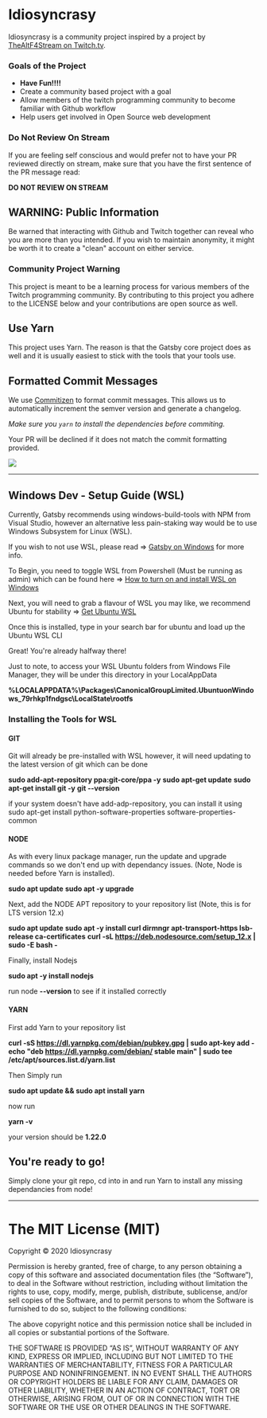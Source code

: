 # Idiosyncrasy

Idiosyncrasy is a community project inspired by a project by [TheAltF4Stream on Twitch.tv](https://www.twitch.tv/thealtf4stream).

### Goals of the Project

- **Have Fun!!!!**
- Create a community based project with a goal
- Allow members of the twitch programming community to become familiar with Github workflow
- Help users get involved in Open Source web development

### Do Not Review On Stream

If you are feeling self conscious and would prefer not to have your PR reviewed directly on stream, make sure that you have the first sentence of the PR message read:

**DO NOT REVIEW ON STREAM**

## WARNING: Public Information

Be warned that interacting with Github and Twitch together can reveal who you are more than you intended. If you wish to maintain anonymity, it might be worth it to create a "clean" account on either service.

### Community Project Warning

This project is meant to be a learning process for various members of the Twitch programming community. By contributing to this project you adhere to the LICENSE below and your contributions are open source as well.

## Use Yarn

This project uses Yarn. The reason is that the Gatsby core project does as well and it is usually easiest to stick with the tools that your tools use.

## Formatted Commit Messages

We use [Commitizen](http://commitizen.github.io/cz-cli/) to format commit messages. This allows us to automatically increment the semver version and generate a changelog.

_Make sure you `yarn` to install the dependencies before commiting._

Your PR will be declined if it does not match the commit formatting provided.

![](./readme-assets/commitizen.png)

---
## Windows Dev - Setup Guide (WSL)
Currently, Gatsby recommends using windows-build-tools with NPM from Visual Studio, however an alternative less pain-staking way would be to use Windows Subsystem for Linux (WSL).

If you wish to not use WSL, please read => [Gatsby on Windows](https://www.gatsbyjs.org/docs/gatsby-on-windows/) for more info.

To Begin, you need to toggle WSL from Powershell (Must be running as admin) which can be found here => [How to turn on and install WSL on Windows](https://docs.microsoft.com/en-us/windows/wsl/install-win10)

Next, you will need to grab a flavour of WSL you may like, we recommend Ubuntu for stability => [Get Ubuntu WSL](https://www.microsoft.com/en-us/p/ubuntu/9nblggh4msv6?activetab=pivot:overviewtab)

Once this is installed, type in your search bar for ubuntu and load up the Ubuntu WSL CLI

Great! You're already halfway there! 

Just to note, to access your WSL Ubuntu folders from Windows File Manager, they will be under this directory in your LocalAppData

**%LOCALAPPDATA%\Packages\CanonicalGroupLimited.UbuntuonWindows_79rhkp1fndgsc\LocalState\rootfs**

### Installing the Tools for WSL
#### GIT
Git will already be pre-installed with WSL however, it will need updating to the latest version of git which can be done 

**sudo add-apt-repository ppa:git-core/ppa -y**
**sudo apt-get update**
**sudo apt-get install git -y**
**git --version**

if your system doesn't have add-adp-repository, you can install it using
sudo apt-get install python-software-properties software-properties-common

#### NODE

As with every linux package manager, run the update and upgrade commands so we don't end up with dependancy issues. (Note, Node is needed before Yarn is installed).

**sudo apt update**
**sudo apt -y upgrade**

Next, add the NODE APT repository to your repository list (Note, this is for LTS version 12.x)

**sudo apt update**
**sudo apt -y install curl dirmngr apt-transport-https lsb-release ca-certificates**
**curl -sL https://deb.nodesource.com/setup_12.x | sudo -E bash -**

Finally, install Nodejs

**sudo apt -y install nodejs**

run node **--version** to see if it installed correctly

#### YARN

First add Yarn to your repository list

**curl -sS https://dl.yarnpkg.com/debian/pubkey.gpg | sudo apt-key add -**
**echo "deb https://dl.yarnpkg.com/debian/ stable main" | sudo tee /etc/apt/sources.list.d/yarn.list**

Then Simply run

**sudo apt update && sudo apt install yarn**

now run

**yarn -v**

your version should be **1.22.0**

## You're ready to go!
Simply clone your git repo, cd into in and run Yarn to install any missing dependancies from node!

---

# The MIT License (MIT)

Copyright © 2020 Idiosyncrasy

Permission is hereby granted, free of charge, to any person
obtaining a copy of this software and associated documentation
files (the “Software”), to deal in the Software without
restriction, including without limitation the rights to use,
copy, modify, merge, publish, distribute, sublicense, and/or sell
copies of the Software, and to permit persons to whom the
Software is furnished to do so, subject to the following
conditions:

The above copyright notice and this permission notice shall be
included in all copies or substantial portions of the Software.

THE SOFTWARE IS PROVIDED “AS IS”, WITHOUT WARRANTY OF ANY KIND,
EXPRESS OR IMPLIED, INCLUDING BUT NOT LIMITED TO THE WARRANTIES
OF MERCHANTABILITY, FITNESS FOR A PARTICULAR PURPOSE AND
NONINFRINGEMENT. IN NO EVENT SHALL THE AUTHORS OR COPYRIGHT
HOLDERS BE LIABLE FOR ANY CLAIM, DAMAGES OR OTHER LIABILITY,
WHETHER IN AN ACTION OF CONTRACT, TORT OR OTHERWISE, ARISING
FROM, OUT OF OR IN CONNECTION WITH THE SOFTWARE OR THE USE OR
OTHER DEALINGS IN THE SOFTWARE.
